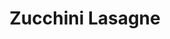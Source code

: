 ---
layout: recipe
title: "Zucchini Lasagne"
image: zucchini_lasagne.webp
category: Hauptgericht

images:
  - image: ../images/zucchini_lasagne_duenne_scheiben.webp
    description: Mit einem Sparschäler und Zucchini auf einem Brett Scheiben runterhobeln (nicht mit der flachen Seite am Brett sonst sind die letzten Scheiben schwieriger)
  - image: ../images/zucchini_lasagne_melanzani_teig.webp
    description: Zusätzlich Melanzani in Scheiben (geht schlechter als Zucchini weil weicher) und statt Reis Lasagneblätter geschichtet. War auch sehr gut aber ähnlicher einer klassischen Lasagne und weniger flüssig

components:
  - Basmatireis

ingredients:
  - 2 Zucchini
  - 1 Zwiebel (oder Frühlingszwiebel)
  - 4 Knoblauchzehen
  - 1 Glas Tomatensauce (evtl etwas Ketchup dazu)
  - 1 Jalapeno
  - 2 Paprika
  - 250g Mozzarella
  - ca 80g Parmesan
  - 1EL Paprikapulver
  - 1TL Oregano
  - Pfeffer, Salz

directions:
  - Von der Zucchini mit dem Sparschäler dünne Scheiben runterhobeln
  - Zwiebel, Knoblauch in der Pfanne mit etwas Olivenöl anrösten, danach geschnittenen Paprika dazu
  - Tomatensauce dazugießen und mit Paprikapulver, Oregano, Pfeffer würzen und kurz aufkochen
  - In Auflaufform unten Tomatensauce, drauf Zucchinischeiben, etwas Salz, Parmesan bzw Mozarella, Tomatensauce, ... bis alle Zutaten aufgebraucht sind (ganz oben sind Zucchini und darauf Mozzarella)
  - 25min ins 200°C Ober/Unterhitze vorgeheizte Backrohr geben
---